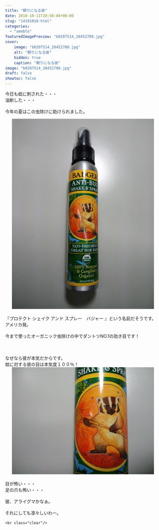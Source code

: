 ```yaml
---
title: "頼りになる彼"
date: 2010-10-11T20:58:08+00:00
slug: "14191010-html"
categories:
  - "ameblo"
featuredImagePreview: "b0207514_20452780.jpg"
cover:
    image: "b0207514_20452780.jpg"
    alt: "頼りになる彼"
    hidden: true
    caption: "頼りになる彼"
image: "b0207514_20452780.jpg"
draft: false
showtoc: false
---
```

今日も蚊に刺された・・・<br/>
油断した・・・<br/>
<br/>
今年の夏はこの虫除けに助けられました。<br/>
<center><a href="b0207514_20452780.jpg" rel="nofollow"><img src="b0207514_20452780.jpg" alt="頼りになる彼_b0207514_20452780.jpg" class="IMAGE_MID" height="613" width="460"/></a></center><br/>
『プロテクト シェイク アンド スプレー　バジャー 』という名前だそうです。<br/>
アメリカ発。<br/>
<br/>
今まで使ったオーガニック虫除けの中でダントツNO.1の効き目です！<br/>
<br/>
<br/>
<br/>
なぜなら彼が本気だからです。<br/>
蚊に対する彼の目は本気度１００％！<br/>
<center><a href="b0207514_20483997.jpg" rel="nofollow"><img src="b0207514_20483997.jpg" alt="頼りになる彼_b0207514_20483997.jpg" class="IMAGE_MID" height="345" width="460"/></a></center><br/>
目が怖い・・・<br/>
足の爪も怖い・・・<br/>
<br/>
彼、アライグマかなぁ。<br/>
<br/>
それにしても凛々しいわー。

    <br class="clear"/>